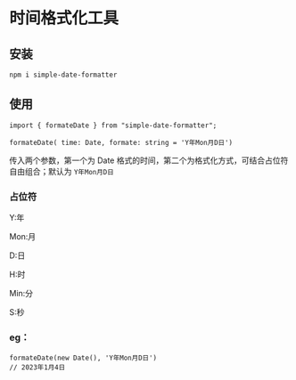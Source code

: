 # 时间格式化工具

## 安装

`npm i simple-date-formatter`

## 使用

`import { formateDate } from "simple-date-formatter";`

`formateDate( time: Date, formate: string = 'Y年Mon月D日')`

传入两个参数，第一个为 Date 格式的时间，第二个为格式化方式，可结合占位符自由组合；默认为 `Y年Mon月D日`

### 占位符

Y:年

Mon:月

D:日

H:时

Min:分

S:秒

### eg：

```
formateDate(new Date(), 'Y年Mon月D日')
// 2023年1月4日
```
